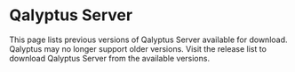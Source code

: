 # Qalyptus Server
This page lists previous versions of Qalyptus Server available for download. Qalyptus may no longer support older versions.
Visit the release list to download Qalyptus Server from the available versions.
